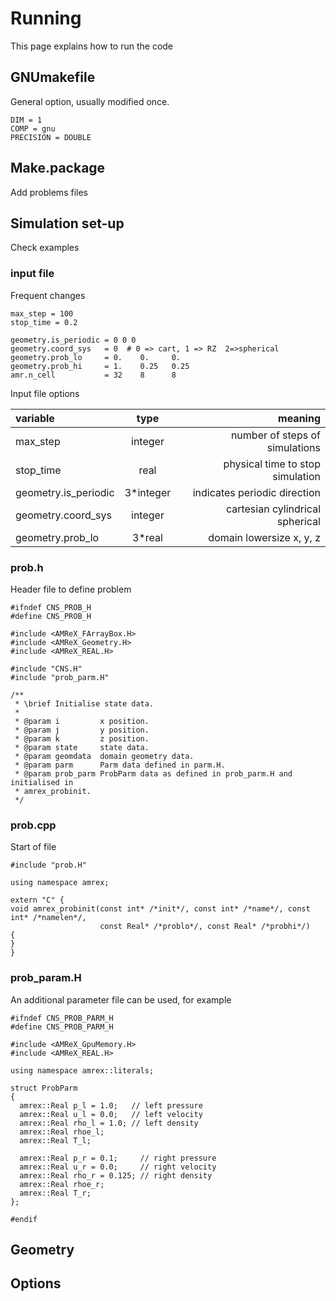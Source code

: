 # Running

This page explains how to run the code


## GNUmakefile 

General option, usually modified once.

```
DIM = 1
COMP = gnu
PRECISION = DOUBLE
```

## Make.package

Add problems files


## Simulation set-up

Check examples

### input file

Frequent changes


```
max_step = 100
stop_time = 0.2

geometry.is_periodic = 0 0 0
geometry.coord_sys   = 0  # 0 => cart, 1 => RZ  2=>spherical
geometry.prob_lo     = 0.    0.     0.
geometry.prob_hi     = 1.    0.25   0.25
amr.n_cell           = 32    8      8
```

Input file options

variable | type | meaning
:----------- |:-------------:| -----------:
max_step       | integer        | number of steps of simulations
stop_time       | real        | physical time to stop simulation
geometry.is_periodic        | 3*integer       | indicates periodic direction
geometry.coord_sys  | integer |   cartesian cylindrical spherical
geometry.prob_lo   |  3*real    | domain lowersize x, y, z


### prob.h

Header file to define problem

```
#ifndef CNS_PROB_H
#define CNS_PROB_H

#include <AMReX_FArrayBox.H>
#include <AMReX_Geometry.H>
#include <AMReX_REAL.H>

#include "CNS.H"
#include "prob_parm.H"

/**
 * \brief Initialise state data.
 *
 * @param i         x position.
 * @param j         y position.
 * @param k         z position.
 * @param state     state data.
 * @param geomdata  domain geometry data.
 * @param parm      Parm data defined in parm.H.
 * @param prob_parm ProbParm data as defined in prob_parm.H and initialised in
 * amrex_probinit.
 */
```

### prob.cpp


Start of file

```
#include "prob.H"

using namespace amrex;

extern "C" {
void amrex_probinit(const int* /*init*/, const int* /*name*/, const int* /*namelen*/,
                    const Real* /*problo*/, const Real* /*probhi*/)
{
}
}
```

### prob_param.H

An additional parameter file can be used, for example


```
#ifndef CNS_PROB_PARM_H
#define CNS_PROB_PARM_H

#include <AMReX_GpuMemory.H>
#include <AMReX_REAL.H>

using namespace amrex::literals;

struct ProbParm
{
  amrex::Real p_l = 1.0;   // left pressure
  amrex::Real u_l = 0.0;   // left velocity
  amrex::Real rho_l = 1.0; // left density
  amrex::Real rhoe_l;
  amrex::Real T_l;

  amrex::Real p_r = 0.1;     // right pressure
  amrex::Real u_r = 0.0;     // right velocity
  amrex::Real rho_r = 0.125; // right density
  amrex::Real rhoe_r;
  amrex::Real T_r;
};

#endif
```

## Geometry

## Options




